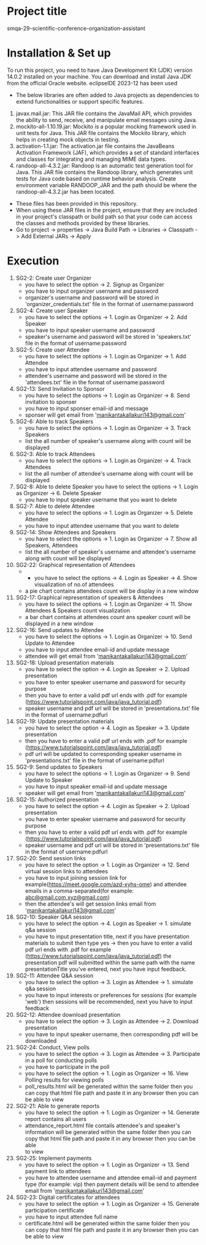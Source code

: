 # Project title
 smqa-29-scientific-conference-organization-assistant
# Installation & Set up
  To run this project, you need to have Java Development Kit (JDK) version 14.0.2 installed on your machine. You can download and install Java JDK from the official Oracle website.
  eclipseIDE 2023-12 has been used
  
  - The below libraries are often added to Java projects as dependencies to extend functionalities or support specific features.
  1. javax.mail.jar: This JAR file contains the JavaMail API, which provides the ability to send, receive, and manipulate email messages using Java.
  2. mockito-all-1.10.19.jar: Mockito is a popular mocking framework used in unit tests for Java. This JAR file contains the Mockito library, which helps in creating mock objects in testing.
  3. activation-1.1.jar: The activation.jar file contains the JavaBeans Activation Framework (JAF), which provides a set of standard interfaces and classes for integrating and managing MIME data types.
  4. randoop-all-4.3.2.jar: Randoop is an automatic test generation tool for Java. This JAR file contains the Randoop library, which generates unit tests for Java code based on runtime behavior analysis.
     Create environment variable RANDOOP_JAR and the path should be where the randoop-all-4.3.2.jar has been located.
     
  - These files has been provided in this repository.
  - When using these JAR files in the project, ensure that they are included in your project's classpath or build path so that your code can access the classes and methods provided by these libraries.
  - Go to project -> properties -> Java Build Path -> Libraries -> Classpath -> Add External JARs -> Apply
# Execution
  1. SG2-2: Create user Organizer
     - you have to select the option -> 2. Signup as Organizer
     - you have to input organizer username and password
     - organizer's username and password will be stored in 'organizer_credentials.txt' file in the format of username:password
  2. SG2-4: Create user Speaker
     - you have to select the options -> 1. Login as Organizer -> 2. Add Speaker
     - you have to input speaker username and password
     - speaker's username and password will be stored in 'speakers.txt' file in the format of username:password
  3. SG2-5: Create user Attendee
     - you have to select the options -> 1. Login as Organizer -> 1. Add Attendee
     - you have to input attendee username and password
     - attendee's username and password will be stored in the 'attendees.txt' file in the format of username:password
  4. SG2-13: Send Invitation to Sponsor
     - you have to select the options -> 1. Login as Organizer -> 8. Send invitation to sponser
     - you have to input sponser email-id and message
     - sponser will get email from 'manikantakallakuri143@gmail.com'
  5. SG2-6: Able to track Speakers
      - you have to select the options -> 1. Login as Organizer -> 3. Track Speakers
      - list the all number of speaker's username along with count will be displayed
  6. SG2-3: Able to track Attendees
      - you have to select the options -> 1. Login as Organizer -> 4. Track Attendees
      - list the all number of attendee's username along with count will be displayed
  7. SG2-8: Able to delete Speaker
      you have to select the options -> 1. Login as Organizer -> 6. Delete Speaker
     - you have to input speaker username that you want to delete
  8. SG2-7: Able to delete Attendee
      - you have to select the options -> 1. Login as Organizer -> 5. Delete Attendee
     - you have to input attendee username that you want to delete
  9. SG2-14: Show Attendees and Speakers
      - you have to select the options -> 1. Login as Organizer -> 7. Show all Speakers, Attendees
      - list the all number of speaker's username and attendee's username along with count will be displayed
  10. SG2-22: Graphical representation of Attendees
      - - you have to select the options -> 4. Login as Speaker -> 4. Show visualization of no.of attendees
      - a pie chart contains attendees count will be display in a new window
  11. SG2-17: Graphical representation of speakers & Attendees
      - you have to select the options -> 1. Login as Organizer -> 11. Show Attendees & Speakers count visualization
      - a bar chart contains at attendees count ans speaker count will be displayed in a new window
  12. SG2-16: Send updates to Attendee
      - you have to select the options -> 1. Login as Organizer -> 10. Send Update to Attendee
      - you have to input attendee email-id and update message
      - attendee will get email from 'manikantakallakuri143@gmail.com'
  13. SG2-18: Upload presentation materials
      - you have to select the option -> 4. Login as Speaker -> 2. Upload presentation
      - you have to enter speaker username and password for security purpose
      - then you have to enter a valid pdf url ends with .pdf for example (https://www.tutorialspoint.com/java/java_tutorial.pdf)
      - speaker username and pdf url will be stored in 'presentations.txt' file in the format of username:pdfurl
  14. SG2-19: Update presentation materials
      - you have to select the option -> 4. Login as Speaker -> 3. Update presentation
      - then you have to enter a valid pdf url ends with .pdf for example (https://www.tutorialspoint.com/java/java_tutorial.pdf)
      - pdf url will be updated to corresponding speaker username in 'presentations.txt' file in the format of username:pdfurl
  15. SG2-9: Send updates to Speakers
      - you have to select the options -> 1. Login as Organizer -> 9. Send Update to Speaker
      - you have to input speaker email-id and update message
      - speaker will get email from 'manikantakallakuri143@gmail.com'
  16. SG2-15: Authorized presentation
      - you have to select the option -> 4. Login as Speaker -> 2. Upload presentation
      - you have to enter speaker username and password for security purpose
      - then you have to enter a valid pdf url ends with .pdf for example (https://www.tutorialspoint.com/java/java_tutorial.pdf)
      - speaker username and pdf url will be stored in 'presentations.txt' file in the format of username:pdfurl
  17. SG2-20: Send session links
      - you have to select the option -> 1. Login as Organizer -> 12. Send virtual session links to attendees
      - you have to input joining session link for example(https://meet.google.com/azd-xyhs-ome) and attendee emails in a comma-separated(for example: abc@gmail.com,xyz@gmail.com)
      - then the attendee's will get session links email from 'manikantakallakuri143@gmail.com'
  18. SG2-10: Speaker Q&A session
      - you have to select the option -> 4. Login as Speaker -> 1. simulate q&a session
      - you have to input presentation title, next if you have presentation materials to submit then type yes -> then you have to enter a valid pdf url ends with .pdf for example 
        (https://www.tutorialspoint.com/java/java_tutorial.pdf) the presentation pdf will submitted within the same path with the name presentationTitle you've entered, next you have input feedback.
  19. SG2-11: Attendee Q&A session
      - you have to select the option -> 3. Login as Attendee -> 1. simulate q&a session
      - you have to input interests or preferences for sessions (for example 'web') then sessions will be recommended, next you have to input feedback
  20. SG2-12:  Attendee download presentation
      - you have to select the option -> 3. Login as Attendee -> 2. Download presentation
      - you have to input speaker username, then corresponding pdf will be downloaded
  21. SG2-24: Conduct, View polls
      - you have to select the option -> 3. Login as Attendee -> 3. Participate in a poll for conducting polls
      - you have to participate in the poll
      - you have to select the option -> 1. Login as Organizer -> 16. View Polling results for viewing polls
      - poll_results.html will be generated within the same folder then you can copy that html file path and paste it in any browser then you can be able to view
  22. SG2-21: Able to generate reports
      - you have to select the option -> 1. Login as Organizer -> 14. Generate report contains all users
      - attendance_report.html file contails attendee's and speaker's information will be generated within the same folder then you can copy that html file path and paste it in any browser then you can be able   
        to view
  23. SG2-25: Implement payments
      - you have to select the option -> 1. Login as Organizer -> 13. Send payment link to attendees
      - you have to attendee username and attendee email-id and payment type (for example: vip) then payment details will be send to attendee email from 'manikantakallakuri143@gmail.com'
  24. SG2-23: Digital certificates for attendees
      - you have to select the option -> 1. Login as Organizer -> 15. Generate participation certificate
      - you have to input attendee full name
      - certificate.html will be generated within the same folder then you can copy that html file path and paste it in any browser then you can be able to view

